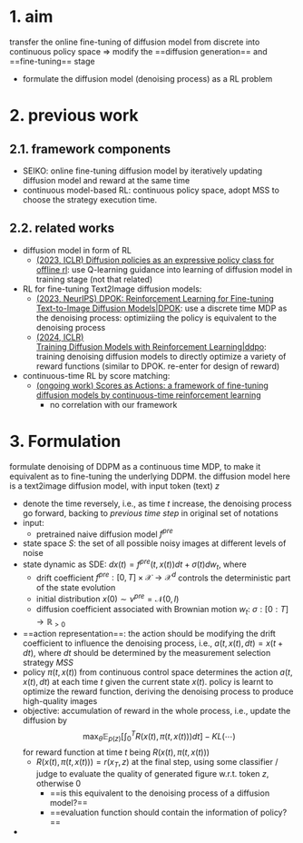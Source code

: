 # 1. aim

transfer the online fine-tuning of diffusion model from discrete into continuous policy space $\Rightarrow$ modify the ==diffusion generation== and ==fine-tuning== stage
- formulate the diffusion model (denoising process) as a RL problem

# 2. previous work

## 2.1. framework components

- SEIKO: online fine-tuning diffusion model by iteratively updating diffusion model and reward at the same time 
- continuous model-based RL: continuous policy space, adopt MSS to choose the strategy execution time.

## 2.2. related works

- diffusion model in form of RL
	- [(2023, ICLR) Diffusion policies as an expressive policy class for offline rl](https://arxiv.org/abs/2208.06193): use Q-learning guidance into learning of diffusion model in training stage (not that related)
- RL for fine-tuning Text2Image diffusion models:
	- [(2023, NeurIPS) DPOK: Reinforcement Learning for Fine-tuning Text-to-Image Diffusion Models|DPOK](https://arxiv.org/abs/2305.16381): use a discrete time MDP as the denoising process: optimiziing the policy is equivalent to the denoising process
	- [(2024, ICLR) Training Diffusion Models with Reinforcement Learning|ddpo](https://arxiv.org/abs/2305.13301): training denoising diffusion models to directly optimize a variety of reward functions (similar to DPOK. re-enter for design of reward)
- continuous-time RL by score matching:
	- [(ongoing work) Scores as Actions: a framework of fine-tuning diffusion models by continuous-time reinforcement learning](https://arxiv.org/abs/2409.08400)
		- no correlation with our framework


# 3. Formulation

formulate denoising of DDPM as a continuous time MDP, to make it equivalent as to fine-tuning the underlying DDPM. the diffusion model here is a text2image diffusion model, with input token (text) $z$
- denote the time reversely, i.e., as time $t$ increase, the denoising process go forward, backing to *previous time step* in original set of notations
- input:
	- pretrained naive diffusion model $f^{pre}$
- state space $S$: the set of all possible noisy images at different levels of noise
- state dynamic as SDE: $dx(t) = f^{pre}(t,x(t)) dt + \sigma(t) dw_t$, where 
	- drift coefficient $f^{pre}:[0,T]\times \mathcal X\to \mathcal X^d$ controls the deterministic part of the state evolution
	- initial distribution $x(0) \sim \nu^{pre} = \mathcal N(0,I)$
	- diffusion coefficient associated with Brownian motion $w_t$: $\sigma:[0:T]\to \mathbb R_{>0}$
- ==action representation==: the action should be modifying the drift coefficient to influence the denoising process, i.e., $a(t,x(t),dt) = x(t+dt)$, where $dt$ should be determined by the measurement selection strategy *MSS*
- policy $\pi(t,x(t))$ from continuous control space determines the action $a(t,x(t),dt)$ at each time $t$ given the current state $x(t)$. policy is learnt to optimize the reward function, deriving the denoising process to produce high-quality images
- objective: accumulation of reward in the whole process, i.e., update the diffusion by $$\max_\theta \mathbb E_{p(z)}[\int_0^T R(x(t),\pi(t,x(t)))dt] - KL(\cdots)$$ for reward function at time $t$ being $R(x(t),\pi(t,x(t)))$
	- $R(x(t),\pi(t,x(t))) = r(x_T,z)$ at the final step, using some classifier / judge to evaluate the quality of generated figure w.r.t. token $z$, otherwise $0$
		- ==is this equivalent to the denoising process of a diffusion model?==
		- ==evaluation function should contain the information of policy?==
- 